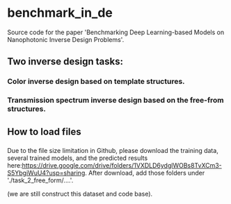 # benchmark_in_de

Source code for the paper 'Benchmarking Deep Learning-based Models on Nanophotonic Inverse Design Problems'.

## Two inverse design tasks:

### Color inverse design based on template structures.


### Transmission spectrum inverse design based on the free-from structures. 





## How to load files



### 
Due to the file size limitation in Github, please download the training data, several trained models, and the predicted results here:https://drive.google.com/drive/folders/1VXDLD6ydglWOBs8TvXCm3-S5YbgiWuU4?usp=sharing. After download, add those folders under './task_2_free_form/....'.



(we are still construct this dataset and code base). 
